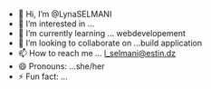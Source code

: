 - 👋 Hi, I’m @LynaSELMANI
- 👀 I’m interested in ...
- 🌱 I’m currently learning ... webdevelopement
- 💞️ I’m looking to collaborate on ...build application
- 📫 How to reach me ... l_selmani@estin.dz
- 😄 Pronouns: ...she/her
- ⚡ Fun fact: ...

<!---
LynaSELMANI/LynaSELMANI is a ✨ special ✨ repository because its `README.md` (this file) appears on your GitHub profile.
You can click the Preview link to take a look at your changes.
--->
